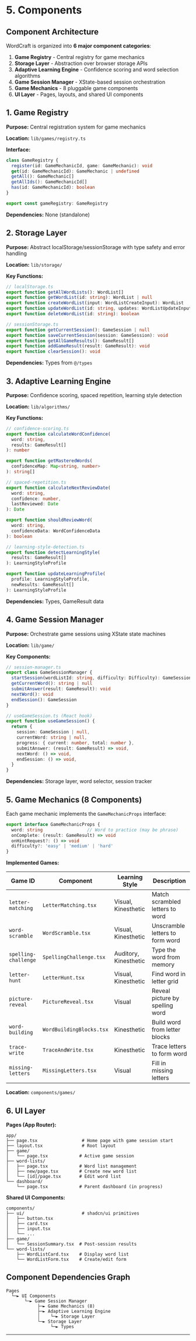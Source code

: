 # 5. Components

## Component Architecture

WordCraft is organized into **6 major component categories**:

1. **Game Registry** - Central registry for game mechanics
2. **Storage Layer** - Abstraction over browser storage APIs
3. **Adaptive Learning Engine** - Confidence scoring and word selection algorithms
4. **Game Session Manager** - XState-based session orchestration
5. **Game Mechanics** - 8 pluggable game components
6. **UI Layer** - Pages, layouts, and shared UI components

## 1. Game Registry

**Purpose:** Central registration system for game mechanics

**Location:** `lib/games/registry.ts`

**Interface:**

```typescript
class GameRegistry {
  register(id: GameMechanicId, game: GameMechanic): void
  get(id: GameMechanicId): GameMechanic | undefined
  getAll(): GameMechanic[]
  getAllIds(): GameMechanicId[]
  has(id: GameMechanicId): boolean
}

export const gameRegistry: GameRegistry
```

**Dependencies:** None (standalone)

## 2. Storage Layer

**Purpose:** Abstract localStorage/sessionStorage with type safety and error handling

**Location:** `lib/storage/`

**Key Functions:**

```typescript
// localStorage.ts
export function getAllWordLists(): WordList[]
export function getWordList(id: string): WordList | null
export function createWordList(input: WordListCreateInput): WordList
export function updateWordList(id: string, updates: WordListUpdateInput): WordList | null
export function deleteWordList(id: string): boolean

// sessionStorage.ts
export function getCurrentSession(): GameSession | null
export function saveCurrentSession(session: GameSession): void
export function getAllGameResults(): GameResult[]
export function addGameResult(result: GameResult): void
export function clearSession(): void
```

**Dependencies:** Types from `@/types`

## 3. Adaptive Learning Engine

**Purpose:** Confidence scoring, spaced repetition, learning style detection

**Location:** `lib/algorithms/`

**Key Functions:**

```typescript
// confidence-scoring.ts
export function calculateWordConfidence(
  word: string,
  results: GameResult[]
): number

export function getMasteredWords(
  confidenceMap: Map<string, number>
): string[]

// spaced-repetition.ts
export function calculateNextReviewDate(
  word: string,
  confidence: number,
  lastReviewed: Date
): Date

export function shouldReviewWord(
  word: string,
  confidenceData: WordConfidenceData
): boolean

// learning-style-detection.ts
export function detectLearningStyle(
  results: GameResult[]
): LearningStyleProfile

export function updateLearningProfile(
  profile: LearningStyleProfile,
  newResults: GameResult[]
): LearningStyleProfile
```

**Dependencies:** Types, GameResult data

## 4. Game Session Manager

**Purpose:** Orchestrate game sessions using XState state machines

**Location:** `lib/game/`

**Key Components:**

```typescript
// session-manager.ts
export class GameSessionManager {
  startSession(wordListId: string, difficulty: Difficulty): GameSession
  getCurrentWord(): string | null
  submitAnswer(result: GameResult): void
  nextWord(): void
  endSession(): GameSession
}

// useGameSession.ts (React hook)
export function useGameSession() {
  return {
    session: GameSession | null,
    currentWord: string | null,
    progress: { current: number, total: number },
    submitAnswer: (result: GameResult) => void,
    nextWord: () => void,
    endSession: () => void,
  }
}
```

**Dependencies:** Storage layer, word selector, session tracker

## 5. Game Mechanics (8 Components)

Each game mechanic implements the `GameMechanicProps` interface:

```typescript
export interface GameMechanicProps {
  word: string                 // Word to practice (may be phrase)
  onComplete: (result: GameResult) => void
  onHintRequest?: () => void
  difficulty?: 'easy' | 'medium' | 'hard'
}
```

**Implemented Games:**

| Game ID | Component | Learning Style | Description |
|---------|-----------|----------------|-------------|
| `letter-matching` | `LetterMatching.tsx` | Visual, Kinesthetic | Match scrambled letters to word |
| `word-scramble` | `WordScramble.tsx` | Visual, Kinesthetic | Unscramble letters to form word |
| `spelling-challenge` | `SpellingChallenge.tsx` | Auditory, Kinesthetic | Type the word from memory |
| `letter-hunt` | `LetterHunt.tsx` | Visual, Kinesthetic | Find word in letter grid |
| `picture-reveal` | `PictureReveal.tsx` | Visual | Reveal picture by spelling word |
| `word-building` | `WordBuildingBlocks.tsx` | Kinesthetic | Build word from letter blocks |
| `trace-write` | `TraceAndWrite.tsx` | Kinesthetic | Trace letters to form word |
| `missing-letters` | `MissingLetters.tsx` | Visual | Fill in missing letters |

**Location:** `components/games/`

## 6. UI Layer

**Pages (App Router):**

```
app/
├── page.tsx                 # Home page with game session start
├── layout.tsx               # Root layout
├── game/
│   └── page.tsx            # Active game session
├── word-lists/
│   ├── page.tsx            # Word list management
│   ├── new/page.tsx        # Create new word list
│   └── [id]/page.tsx       # Edit word list
└── dashboard/
    └── page.tsx            # Parent dashboard (in progress)
```

**Shared UI Components:**

```
components/
├── ui/                      # shadcn/ui primitives
│   ├── button.tsx
│   ├── card.tsx
│   ├── input.tsx
│   └── ...
├── game/
│   └── SessionSummary.tsx  # Post-session results
└── word-lists/
    ├── WordListCard.tsx    # Display word list
    └── WordListForm.tsx    # Create/edit form
```

## Component Dependencies Graph

```
Pages
  └─► UI Components
       └─► Game Session Manager
            ├─► Game Mechanics (8)
            ├─► Adaptive Learning Engine
            │    └─► Storage Layer
            └─► Storage Layer
                 └─► Types
```

---
